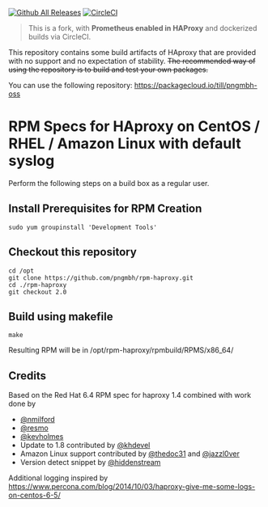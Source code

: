 [![Github All Releases](https://img.shields.io/github/downloads/pngmbh/rpm-haproxy/total.svg)](https://github.com/pngmbh/rpm-haproxy/releases) [![CircleCI](https://circleci.com/gh/pngmbh/rpm-haproxy.svg?style=svg)](https://circleci.com/gh/pngmbh/rpm-haproxy)

> This is a fork, with **Prometheus enabled in HAProxy** and dockerized builds via CircleCI.

This repository contains some build artifacts of HAproxy that are provided with no support and no expectation of stability. ~~The recommended way of using the repository is to build and test your own packages.~~

You can use the following repository:
https://packagecloud.io/till/pngmbh-oss

# RPM Specs for HAproxy on CentOS / RHEL / Amazon Linux with default syslog

Perform the following steps on a build box as a regular user.

## Install Prerequisites for RPM Creation

    sudo yum groupinstall 'Development Tools'

## Checkout this repository

    cd /opt
    git clone https://github.com/pngmbh/rpm-haproxy.git 
    cd ./rpm-haproxy
    git checkout 2.0

## Build using makefile
    make
    
Resulting RPM will be in /opt/rpm-haproxy/rpmbuild/RPMS/x86_64/

## Credits

Based on the Red Hat 6.4 RPM spec for haproxy 1.4 combined with work done by 
- [@nmilford](https://www.github.com/nmilford)
- [@resmo](https://www.github.com/resmo) 
- [@kevholmes](https://www.github.com/kevholmes)
- Update to 1.8 contributed by [@khdevel](https://github.com/khdevel)
- Amazon Linux support contributed by [@thedoc31](https://github.com/thedoc31) and [@jazzl0ver](https://github.com/jazzl0ver)
- Version detect snippet by [@hiddenstream](https://github.com/hiddenstream)

Additional logging inspired by https://www.percona.com/blog/2014/10/03/haproxy-give-me-some-logs-on-centos-6-5/
